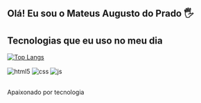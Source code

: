 ## Olá! Eu sou o Mateus Augusto do Prado 🖐️

## Tecnologias que eu uso no meu dia

[![Top Langs](https://github-readme-stats.vercel.app/api/top-langs/?username=MazocaP)](https://github.com/anuraghazra/github-readme-stats)


<div style="display: inline_block">
  <img align="center" alt="html5" src="https://img.shields.io/badge/HTML5-E34F26?style=for-the-badge&logo=html5&logoColor=white" />
  <img align="center" alt="css" src="https://img.shields.io/badge/CSS3-1572B6?style=for-the-badge&logo=css3&logoColor=white" />
  <img align="center" alt="js" src="https://img.shields.io/badge/JavaScript-F7DF1E?style=for-the-badge&logo=javascript&logoColor=black" />
</div><br/>
  
Apaixonado por tecnologia


